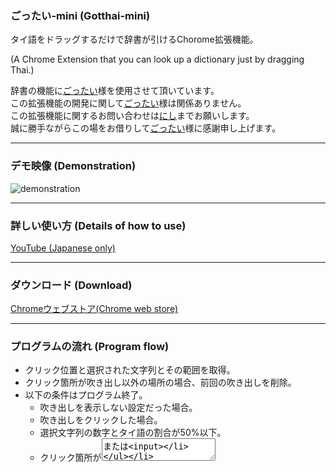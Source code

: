 
### ごったい-mini (Gotthai-mini)
タイ語をドラッグするだけで辞書が引けるChorome拡張機能。

(A Chrome Extension that you can look up a dictionary just by dragging Thai.)

辞書の機能に[ごったい](https://www.gotthai.net/)様を使用させて頂いています。  
この拡張機能の開発に関して[ごったい](https://www.gotthai.net/)様は関係ありません。  
この拡張機能に関するお問い合わせは[にし](https://twitter.com/home)までお願いします。  
誠に勝手ながらこの場をお借りして[ごったい](https://www.gotthai.net/)様に感謝申し上げます。

---

### デモ映像 (Demonstration)
![demonstration](./for_description/animation.gif)

---

### 詳しい使い方 (Details of how to use)
[YouTube (Japanese only)](https://youtu.be/uHAtoQ3XLl8)

---

### ダウンロード (Download)

[Chromeウェブストア(Chrome web store)](https://chrome.google.com/webstore/detail/%E3%81%94%E3%81%A3%E3%81%9F%E3%81%84mini/ifcgngcnnmdcbnigbmfiedlnkmfiekkb?hl=ja&authuser=0)

---

### プログラムの流れ (Program flow)
- クリック位置と選択された文字列とその範囲を取得。
- クリック箇所が吹き出し以外の場所の場合、前回の吹き出しを削除。
- 以下の条件はプログラム終了。
  - 吹き出しを表示しない設定だった場合。
  - 吹き出しをクリックした場合。
  - 選択文字列の数字とタイ語の割合が50%以下。
  - クリック箇所が<textarea>または<input>
- 選択文字数が20文字以上の場合は検索できない旨のメッセージを表示。
- 以上の条件をクリアした場合に限りごったいと通信を行い、結果を見やすい位置に表示する。

---
